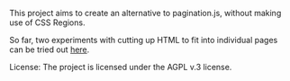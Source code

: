 This project aims to create an alternative to pagination.js, without making use of CSS Regions.

So far, two experiments with cutting up HTML to fit into individual pages can be tried out <a href="http://fiduswriter.github.io/simplePagination.js">here</a>.

License:
The project is licensed under the AGPL v.3 license.
